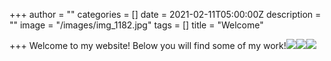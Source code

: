+++
author = ""
categories = []
date = 2021-02-11T05:00:00Z
description = ""
image = "/images/img_1182.jpg"
tags = []
title = "Welcome"

+++
Welcome to my website!  Below you will find some of my work!![](/images/img_7120.jpg)![](/images/img_1181.jpg)![](/images/img_0100.jpg)